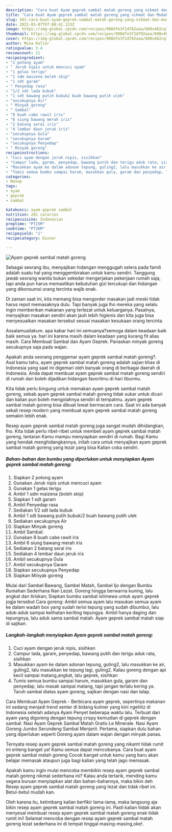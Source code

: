 ```yaml
---
description: "Cara buat Ayam geprek sambal matah goreng yang nikmat dan Mudah Dibuat"
title: "Cara buat Ayam geprek sambal matah goreng yang nikmat dan Mudah Dibuat"
slug: 561-cara-buat-ayam-geprek-sambal-matah-goreng-yang-nikmat-dan-mudah-dibuat
date: 2021-03-07T07:08:41.123Z
image: https://img-global.cpcdn.com/recipes/908dfe3f2d782aaa/680x482cq70/ayam-geprek-sambal-matah-goreng-foto-resep-utama.jpg
thumbnail: https://img-global.cpcdn.com/recipes/908dfe3f2d782aaa/680x482cq70/ayam-geprek-sambal-matah-goreng-foto-resep-utama.jpg
cover: https://img-global.cpcdn.com/recipes/908dfe3f2d782aaa/680x482cq70/ayam-geprek-sambal-matah-goreng-foto-resep-utama.jpg
author: Mina Keller
ratingvalue: 3.4
reviewcount: 11
recipeingredient:
- "2 potong ayam"
- " Jeruk nipis untuk mencuci ayam"
- "1 gelas terigu"
- "1 sdm maizena boleh skip"
- "1 sdt garam"
- " Penyedap rasa"
- "1/2 sdt lada bubuk"
- "1 sdt bawang putih bubuk2 buah bawang putih ulek"
- "secukupnya Air"
- " Minyak goreng"
- " Sambal"
- "8 buah cabe rawit iris"
- "6 siung bawang merah iris"
- "2 batang serai iris"
- "4 lembar daun jeruk iris"
- "secukupnya Gula"
- "secukupnya Garam"
- "secukupnya Penyedap"
- " Minyak goreng"
recipeinstructions:
- "Cuci ayam dengan jeruk nipis, sisihkan"
- "Campur lada, garam, penyedap, bawang putih dan terigu aduk rata, sisihkan"
- "Masukkan ayam ke dalam adonan tepung, guling2, lalu masukkan ke air, guling2, lalu masukkan ke tepung lagi, guling2. Kalau goreng dengan api kecil sampai matang,angkat, lalu geprek, sisihkan"
- "Tumis semua bumbu sampai harum, masukkan gula, garam dan penyedap, lalu masak sampai matang, tapi jangan terlalu kering ya. Taruh sambal diatas ayam goreng, sajikan dengan nasi dan lalap."
categories:
- Resep
tags:
- ayam
- geprek
- sambal

katakunci: ayam geprek sambal 
nutrition: 281 calories
recipecuisine: Indonesian
preptime: "PT15M"
cooktime: "PT36M"
recipeyield: "1"
recipecategory: Dinner

---
```



![Ayam geprek sambal matah goreng](https://img-global.cpcdn.com/recipes/908dfe3f2d782aaa/680x482cq70/ayam-geprek-sambal-matah-goreng-foto-resep-utama.jpg)

Sebagai seorang ibu, menyajikan hidangan menggugah selera pada famili adalah suatu hal yang menggembirakan untuk kamu sendiri. Tanggung jawab seorang  wanita bukan sekedar mengerjakan pekerjaan rumah saja, tapi anda pun harus memastikan kebutuhan gizi tercukupi dan hidangan yang dikonsumsi orang tercinta wajib enak.

Di zaman  saat ini, kita memang bisa mengorder masakan jadi meski tidak harus repot memasaknya dulu. Tapi banyak juga lho mereka yang selalu ingin memberikan makanan yang terlezat untuk keluarganya. Pasalnya, menyajikan masakan sendiri akan jauh lebih higienis dan kita juga bisa menyesuaikan masakan tersebut sesuai masakan kesukaan orang tercinta. 

Assalamuailakum. apa kabar hari ini semuanya?semoga dalam keadaan baik baik semua ya. hari ini karena masih dalam keadaan yang kurang fit alias masih. Cara Membuat Sambal dan Ayam Geprek. Panaskan minyak goreng secukupnya saja pada wajan.

Apakah anda seorang penggemar ayam geprek sambal matah goreng?. Asal kamu tahu, ayam geprek sambal matah goreng adalah sajian khas di Indonesia yang saat ini digemari oleh banyak orang di berbagai daerah di Indonesia. Anda dapat membuat ayam geprek sambal matah goreng sendiri di rumah dan boleh dijadikan hidangan favoritmu di hari liburmu.

Kita tidak perlu bingung untuk memakan ayam geprek sambal matah goreng, sebab ayam geprek sambal matah goreng tidak sukar untuk dicari dan kalian pun boleh mengolahnya sendiri di tempatmu. ayam geprek sambal matah goreng bisa dibuat lewat bermacam cara. Saat ini ada banyak sekali resep modern yang membuat ayam geprek sambal matah goreng semakin lebih enak.

Resep ayam geprek sambal matah goreng juga sangat mudah dihidangkan, lho. Kita tidak perlu ribet-ribet untuk membeli ayam geprek sambal matah goreng, lantaran Kamu mampu menyiapkan sendiri di rumah. Bagi Kamu yang hendak menghidangkannya, inilah cara untuk menyajikan ayam geprek sambal matah goreng yang lezat yang bisa Kalian coba sendiri.

<!--inarticleads1-->

##### Bahan-bahan dan bumbu yang diperlukan untuk menyiapkan Ayam geprek sambal matah goreng:

1. Siapkan 2 potong ayam
1. Gunakan  Jeruk nipis untuk mencuci ayam
1. Gunakan 1 gelas terigu
1. Ambil 1 sdm maizena (boleh skip)
1. Siapkan 1 sdt garam
1. Ambil  Penyedap rasa
1. Sediakan 1/2 sdt lada bubuk
1. Ambil 1 sdt bawang putih bubuk/2 buah bawang putih ulek
1. Sediakan secukupnya Air
1. Siapkan  Minyak goreng
1. Ambil  Sambal:
1. Gunakan 8 buah cabe rawit iris
1. Ambil 6 siung bawang merah iris
1. Sediakan 2 batang serai iris
1. Sediakan 4 lembar daun jeruk iris
1. Ambil secukupnya Gula
1. Ambil secukupnya Garam
1. Siapkan secukupnya Penyedap
1. Siapkan  Minyak goreng


Mulai dari Sambel Bawang, Sambel Matah, Sambel Ijo dengan Bumbu Rumahan Sederhana Nan Lezat. Goreng hingga berwarna kuning, lalu angkat dan tiriskan; Siapkan bumbu sambal istimewa untuk ayam geprek jogja tersebut Cara goreng: Ambil semua ayam lalu masukan semua ayam ke dalam wadah box yang sudah terisi tepung yang sudah dibumbui, lalu aduk-aduk sampai kelihatan keriting tepungya. Ambil hanya daging dan tepungnya, lalu aduk sama sambal matah. Ayam geprek sambal matah siap di sajikan. 

<!--inarticleads2-->

##### Langkah-langkah menyiapkan Ayam geprek sambal matah goreng:

1. Cuci ayam dengan jeruk nipis, sisihkan
1. Campur lada, garam, penyedap, bawang putih dan terigu aduk rata, sisihkan
1. Masukkan ayam ke dalam adonan tepung, guling2, lalu masukkan ke air, guling2, lalu masukkan ke tepung lagi, guling2. Kalau goreng dengan api kecil sampai matang,angkat, lalu geprek, sisihkan
1. Tumis semua bumbu sampai harum, masukkan gula, garam dan penyedap, lalu masak sampai matang, tapi jangan terlalu kering ya. Taruh sambal diatas ayam goreng, sajikan dengan nasi dan lalap.


Cara Membuat Ayam Geprek - Berbicara ayam geprek, sepertinya makanan ini sedang menjadi trend senter di bidang kuliner yang kini ngehitz di Indonesia setelah adanya Ayam Penyet beberapa waktu lalu. Terbuat dari ayam yang digoreng dengan tepung crispy kemudian di geprek dengan sambal. Nasi Ayam Geprek Sambal Matah Gratis Le Minerale. Nasi Ayam Goreng Jumbo Serundeng Sambal Menjerit. Pertama, siapkan dulu bahan yang diperlukan seperti Goreng ayam dalam wajan dengan minyak panas. 

Ternyata resep ayam geprek sambal matah goreng yang nikamt tidak rumit ini enteng banget ya! Kamu semua dapat mencobanya. Cara buat ayam geprek sambal matah goreng Cocok banget untuk kamu yang baru akan belajar memasak ataupun juga bagi kalian yang telah jago memasak.

Apakah kamu ingin mulai mencoba membikin resep ayam geprek sambal matah goreng nikmat sederhana ini? Kalau anda tertarik, mending kamu segera buruan menyiapkan alat dan bahan-bahannya, maka bikin deh Resep ayam geprek sambal matah goreng yang lezat dan tidak ribet ini. Betul-betul mudah kan. 

Oleh karena itu, ketimbang kalian berfikir lama-lama, maka langsung aja bikin resep ayam geprek sambal matah goreng ini. Pasti kalian tiidak akan menyesal membuat resep ayam geprek sambal matah goreng enak tidak rumit ini! Selamat mencoba dengan resep ayam geprek sambal matah goreng lezat sederhana ini di tempat tinggal masing-masing,oke!.

